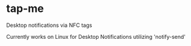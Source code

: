 tap-me
======

Desktop notifications via NFC tags

Currently works on Linux for Desktop Notifications utilizing 'notify-send'
